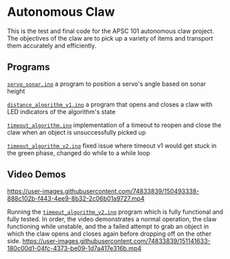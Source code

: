 # Autonomous Claw
This is the test and final code for the APSC 101 autonomous claw project. The objectives of the claw are to pick up a variety of items and transport them accurately and efficiently.

## Programs
[`servo_sonar.ino`](https://github.com/MatthewChow03/Autonomous-Claw/blob/main/servo_sonar.ino) a program to position a servo's angle based on sonar height

[`distance_algorithm_v1.ino`](https://github.com/MatthewChow03/Autonomous-Claw/blob/main/distance_algorithm_v1.ino) a program that opens and closes a claw with LED indicators of the algorithm's state

[`timeout_algorithm.ino`](https://github.com/MatthewChow03/Autonomous-Claw/blob/main/timeout_algorithm.ino) implementation of a timeout to reopen and close the claw when an object is unsuccessfully picked up

[`timeout_algorithm_v2.ino`](https://github.com/MatthewChow03/Autonomous-Claw/blob/main/timeout_algorithm_v2.ino) fixed issue where timeout v1 would get stuck in the green phase, changed do while to a while loop


## Video Demos
<!---
<details>
<summary> Video Demo </summary>
--->  
https://user-images.githubusercontent.com/74833839/150493338-888c102b-f443-4ee9-8b32-2c06b01a9727.mp4

Running the [`timeout_algorithm_v2.ino`](https://github.com/MatthewChow03/Autonomous-Claw/blob/main/timeout_algorithm_v2.ino) program which is fully functional and fully tested. In order, the video demonstrates a normal operation, the claw functioning while unstable, and the a failed attempt to grab an object in which the claw opens and closes again before dropping off on the other side.
https://user-images.githubusercontent.com/74833839/151141633-180c00d1-04fc-4373-be09-1d7a417e316b.mp4


<!---
</details>
--->  

